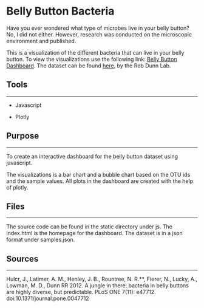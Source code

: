 # Belly Button Bacteria

Have you ever wondered what type of microbes live in your belly button? No, I did not either. However, research was conducted on the microscopic environment and published.

This is a visualization of the different bacteria that can live in your belly button. To view the visualizations use the following link: [Belly Button Dashboard](https://kplam624.github.io/Plot.ly-challenge/). The dataset can be found [here](http://robdunnlab.com/projects/belly-button-biodiversity/), by the Rob Dunn Lab.

## Tools

---

* Javascript

* Plotly

## Purpose

---

To create an interactive dashboard for the belly button dataset using javascript.

The visualizations is a bar chart and a bubble chart based on the OTU ids and the sample values. All plots in the dashboard are created with the help of plotly.

## Files

---

The source code can be found in the static directory under js. The index.html is the homepage for the dashboard. The dataset is in a json format under samples.json.

## Sources

---

Hulcr, J., Latimer, A. M., Henley, J. B., Rountree, N. R.**, Fierer, N., Lucky, A., Lowman, M. D., Dunn RR 2012. A jungle in there: bacteria in belly buttons are highly diverse, but predictable. PLoS ONE 7(11): e47712. doi:10.1371/journal.pone.0047712